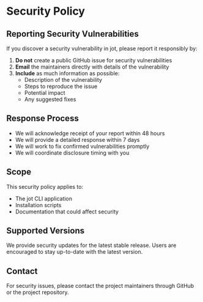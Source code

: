 # Security Policy

## Reporting Security Vulnerabilities

If you discover a security vulnerability in jot, please report it responsibly by:

1. **Do not** create a public GitHub issue for security vulnerabilities
2. **Email** the maintainers directly with details of the vulnerability
3. **Include** as much information as possible:
   - Description of the vulnerability
   - Steps to reproduce the issue
   - Potential impact
   - Any suggested fixes

## Response Process

- We will acknowledge receipt of your report within 48 hours
- We will provide a detailed response within 7 days
- We will work to fix confirmed vulnerabilities promptly
- We will coordinate disclosure timing with you

## Scope

This security policy applies to:
- The jot CLI application
- Installation scripts
- Documentation that could affect security

## Supported Versions

We provide security updates for the latest stable release. Users are encouraged to stay up-to-date with the latest version.

## Contact

For security issues, please contact the project maintainers through GitHub or the project repository.
